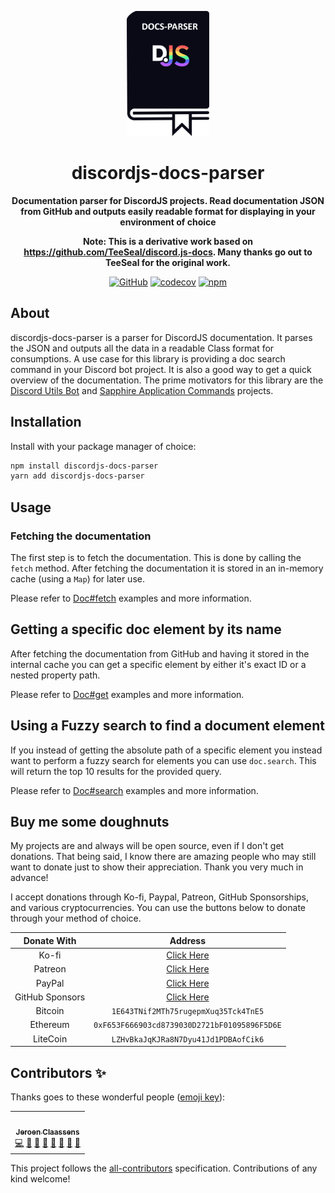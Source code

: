 <div align="center">

<img
  src="documentation/static/img/logo.png"
  alt="DiscordJS Docs Parser Logo"
  height="200"
/>

# discordjs-docs-parser

**Documentation parser for DiscordJS projects. Read documentation JSON from GitHub and outputs easily readable format
for displaying in your environment of choice**

**Note: This is a derivative work based on https://github.com/TeeSeal/discord.js-docs. Many thanks go out to TeeSeal for
the original work.**

[![GitHub](https://img.shields.io/github/license/favna/discordjs-docs-parser)](https://github.com/favna/discordjs-docs-parser/blob/main/LICENSE.md)
[![codecov](https://codecov.io/gh/favna/discordjs-docs-parser/branch/main/graph/badge.svg?token=1qXM3yNvmP)](https://codecov.io/gh/favna/discordjs-docs-parser)
[![npm](https://img.shields.io/npm/v/discordjs-docs-parser?color=crimson&logo=npm&style=flat-square)](https://www.npmjs.com/package/discordjs-docs-parser)

</div>

## About

discordjs-docs-parser is a parser for DiscordJS documentation. It parses the JSON and outputs all the data in a readable Class format for consumptions. A use case for this library is providing a doc search command in your Discord bot project. It is also a good way to get a quick overview of the documentation. The prime motivators for this library are the [Discord Utils Bot](https://github.com/discordjs/discord-utils-bot) and [Sapphire Application Commands](https://github.com/sapphiredev/sapphire-application-commands) projects.

## Installation

Install with your package manager of choice:

```bash
npm install discordjs-docs-parser
yarn add discordjs-docs-parser
```

## Usage

### Fetching the documentation

The first step is to fetch the documentation. This is done by calling the `fetch` method. After fetching the documentation it is stored in an in-memory cache (using a `Map`) for later use.

Please refer to [Doc#fetch](https://discordjs-docs-parser.vercel.app/docs/Documentation/classes/Doc#fetch) examples and more information.

## Getting a specific doc element by its name

After fetching the documentation from GitHub and having it stored in the internal cache you can get a specific element by either it's exact ID or a nested property path.

Please refer to [Doc#get](https://discordjs-docs-parser.vercel.app/docs/Documentation/classes/Doc#get) examples and more information.

## Using a Fuzzy search to find a document element

If you instead of getting the absolute path of a specific element you instead want to perform a fuzzy search for elements you can use `doc.search`. This will return the top 10 results for the provided query.

Please refer to [Doc#search](https://discordjs-docs-parser.vercel.app/docs/Documentation/classes/Doc#search) examples and more information.

## Buy me some doughnuts

My projects are and always will be open source, even if I don't get donations. That being said, I know there are amazing
people who may still want to donate just to show their appreciation. Thank you very much in advance!

I accept donations through Ko-fi, Paypal, Patreon, GitHub Sponsorships, and various cryptocurrencies. You can use the
buttons below to donate through your method of choice.

|   Donate With   |                      Address                      |
| :-------------: | :-----------------------------------------------: |
|      Ko-fi      |  [Click Here](https://donate.favware.tech/kofi)   |
|     Patreon     | [Click Here](https://donate.favware.tech/patreon) |
|     PayPal      | [Click Here](https://donate.favware.tech/paypal)  |
| GitHub Sponsors |  [Click Here](https://github.com/sponsors/Favna)  |
|     Bitcoin     |       `1E643TNif2MTh75rugepmXuq35Tck4TnE5`        |
|    Ethereum     |   `0xF653F666903cd8739030D2721bF01095896F5D6E`    |
|    LiteCoin     |       `LZHvBkaJqKJRa8N7Dyu41Jd1PDBAofCik6`        |

## Contributors ✨

Thanks goes to these wonderful people ([emoji key](https://allcontributors.org/docs/en/emoji-key)):

<!-- ALL-CONTRIBUTORS-LIST:START - Do not remove or modify this section -->
<!-- prettier-ignore-start -->
<!-- markdownlint-disable -->
<table>
  <tr>
    <td align="center"><a href="https://favware.tech/"><img src="https://avatars.githubusercontent.com/u/4019718?v=4?s=100" width="100px;" alt=""/><br /><sub><b>Jeroen Claassens</b></sub></a><br /><a href="https://github.com/favna/discordjs-docs-parser/commits?author=favna" title="Code">💻</a> <a href="#ideas-favna" title="Ideas, Planning, & Feedback">🤔</a> <a href="#projectManagement-favna" title="Project Management">📆</a> <a href="#question-favna" title="Answering Questions">💬</a> <a href="https://github.com/favna/discordjs-docs-parser/pulls?q=is%3Apr+reviewed-by%3Afavna" title="Reviewed Pull Requests">👀</a> <a href="#userTesting-favna" title="User Testing">📓</a> <a href="#maintenance-favna" title="Maintenance">🚧</a> <a href="https://github.com/favna/discordjs-docs-parser/commits?author=favna" title="Documentation">📖</a></td>
  </tr>
</table>

<!-- markdownlint-restore -->
<!-- prettier-ignore-end -->

<!-- ALL-CONTRIBUTORS-LIST:END -->

This project follows the [all-contributors](https://github.com/all-contributors/all-contributors) specification.
Contributions of any kind welcome!
